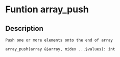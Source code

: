 # Funtion array_push

## Description
```
Push one or more elements onto the end of array

array_push(array &$array, midex ...$values): int
```
